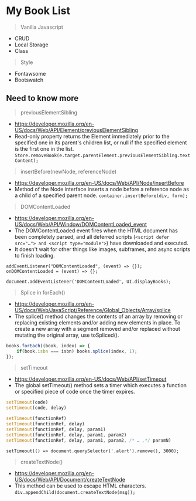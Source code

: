 # My Book List
> Vanilla Javascript
- CRUD
- Local Storage
- Class
> Style
- Fontawsome
- Bootswatch 


## Need to know more
> previousElementSibling
- https://developer.mozilla.org/en-US/docs/Web/API/Element/previousElementSibling
- Read-only property returns the Element immediately prior to the specified one in its parent's children list, or null if the specified element is the first one in the list.
`Store.removeBook(e.target.parentElement.previousElementSibling.textContent);`


> insertBefore(newNode, referenceNode)
- https://developer.mozilla.org/en-US/docs/Web/API/Node/insertBefore
- Method of the Node interface inserts a node before a reference node as a child of a specified parent node.
`container.insertBefore(div, form);`


> DOMContentLoaded
- https://developer.mozilla.org/en-US/docs/Web/API/Window/DOMContentLoaded_event
- The DOMContentLoaded event fires when the HTML document has been completely parsed, and all deferred scripts (`<script defer src="…"> and <script type="module">`) have downloaded and executed. 
- It doesn't wait for other things like images, subframes, and async scripts to finish loading.

`addEventListener("DOMContentLoaded", (event) => {});`
`onDOMContentLoaded = (event) => {};`

`document.addEventListener('DOMContentLoaded', UI.displayBooks);`


> Splice in forEach()
- https://developer.mozilla.org/en-US/docs/Web/JavaScript/Reference/Global_Objects/Array/splice
- The splice() method changes the contents of an array by removing or replacing existing elements and/or adding new elements in place. To create a new array with a segment removed and/or replaced without mutating the original array, use toSpliced(). 

```JavaScript
books.forEach((book, index) => {
    if(book.isbn === isbn) books.splice(index, 1);
});
```

> setTimeout
- https://developer.mozilla.org/en-US/docs/Web/API/setTimeout
- The global setTimeout() method sets a timer which executes a function or specified piece of code once the timer expires.
``` JavaScript
setTimeout(code)
setTimeout(code, delay)

setTimeout(functionRef)
setTimeout(functionRef, delay)
setTimeout(functionRef, delay, param1)
setTimeout(functionRef, delay, param1, param2)
setTimeout(functionRef, delay, param1, param2, /* … ,*/ paramN)
```
`setTimeout(() => document.querySelector('.alert').remove(), 3000);`


> createTextNode()
- https://developer.mozilla.org/en-US/docs/Web/API/Document/createTextNode
- This method can be used to escape HTML characters.
`div.appendChild(document.createTextNode(msg));`